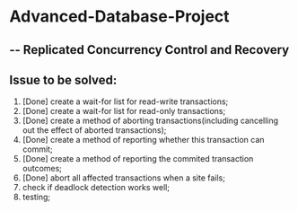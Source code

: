 # Advanced-Database-Project
##  -- Replicated Concurrency Control and Recovery
##  Issue to be solved:
1. [Done] create a wait-for list for read-write transactions;
2. [Done] create a wait-for list for read-only transactions;
3. [Done] create a method of aborting transactions(including cancelling out the effect of aborted transactions);
4. [Done] create a method of reporting whether this transaction can commit;
5. [Done] create a method of reporting the commited transaction outcomes;
6. [Done] abort all affected transactions when a site fails;
7. check if deadlock detection works well;
8. testing;
